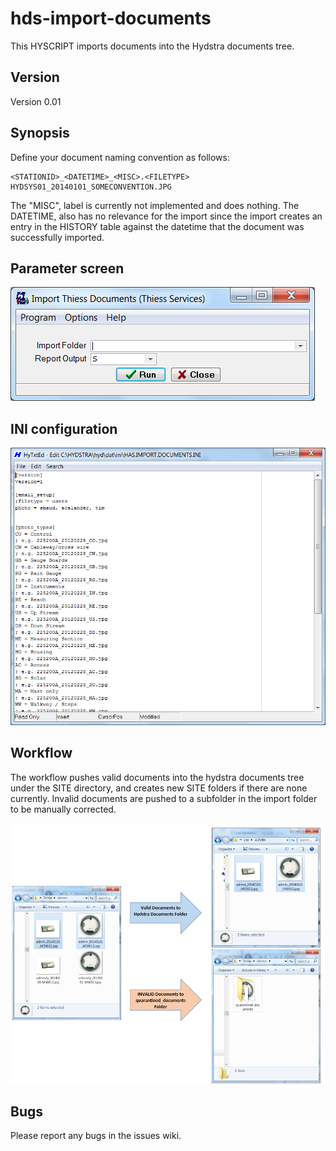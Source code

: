 hds-import-documents
=====================

This HYSCRIPT imports documents into the Hydstra documents tree.

## Version

Version 0.01

## Synopsis

Define your document naming convention as follows:

```
<STATIONID>_<DATETIME>_<MISC>.<FILETYPE>
HYDSYS01_20140101_SOMECONVENTION.JPG
```

The "MISC", label is currently not implemented and does nothing. The DATETIME, also has no relevance for the import since the import creates an entry in the HISTORY table against the datetime that the document was successfully imported. 

## Parameter screen

![Parameter screen](/images/psc.png)

## INI configuration

![INI file](/images/ini.png)

## Workflow

The workflow pushes valid documents into the hydstra documents tree under the SITE directory, and creates new SITE folders if there are none currently. Invalid documents are pushed to a subfolder in the import folder to be manually corrected.

![Parameter screen](/images/workflow.png)
  
## Bugs

Please report any bugs in the issues wiki.

